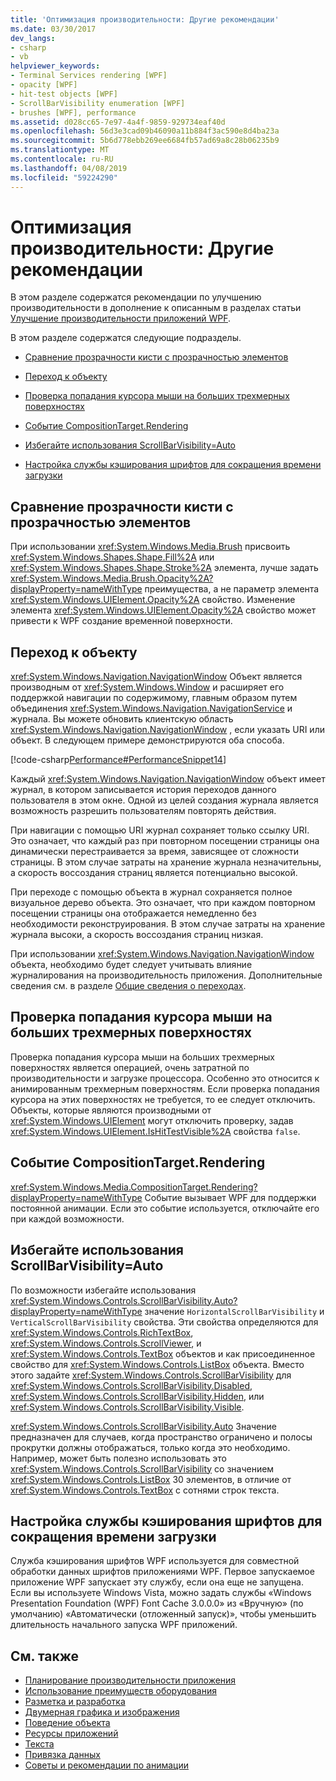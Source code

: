 ```yaml
---
title: 'Оптимизация производительности: Другие рекомендации'
ms.date: 03/30/2017
dev_langs:
- csharp
- vb
helpviewer_keywords:
- Terminal Services rendering [WPF]
- opacity [WPF]
- hit-test objects [WPF]
- ScrollBarVisibility enumeration [WPF]
- brushes [WPF], performance
ms.assetid: d028cc65-7e97-4a4f-9859-929734eaf40d
ms.openlocfilehash: 56d3e3cad09b46090a11b884f3ac590e8d4ba23a
ms.sourcegitcommit: 5b6d778ebb269ee6684fb57ad69a8c28b06235b9
ms.translationtype: MT
ms.contentlocale: ru-RU
ms.lasthandoff: 04/08/2019
ms.locfileid: "59224290"
---
```

# <a name="optimizing-performance-other-recommendations"></a>Оптимизация производительности: Другие рекомендации
<a name="introduction"></a> В этом разделе содержатся рекомендации по улучшению производительности в дополнение к описанным в разделах статьи [Улучшение производительности приложений WPF](optimizing-wpf-application-performance.md).  
  
 В этом разделе содержатся следующие подразделы.  
  
-   [Сравнение прозрачности кисти с прозрачностью элементов](#Opacity)  
  
-   [Переход к объекту](#Navigation_Objects)  
  
-   [Проверка попадания курсора мыши на больших трехмерных поверхностях](#Hit_Testing)  
  
-   [Событие CompositionTarget.Rendering](#CompositionTarget_Rendering_Event)  
  
-   [Избегайте использования ScrollBarVisibility=Auto](#Avoid_Using_ScrollBarVisibility)  
  
-   [Настройка службы кэширования шрифтов для сокращения времени загрузки](#FontCache)  
  
<a name="Opacity"></a>   
## <a name="opacity-on-brushes-versus-opacity-on-elements"></a>Сравнение прозрачности кисти с прозрачностью элементов  
 При использовании <xref:System.Windows.Media.Brush> присвоить <xref:System.Windows.Shapes.Shape.Fill%2A> или <xref:System.Windows.Shapes.Shape.Stroke%2A> элемента, лучше задать <xref:System.Windows.Media.Brush.Opacity%2A?displayProperty=nameWithType> преимущества, а не параметр элемента <xref:System.Windows.UIElement.Opacity%2A> свойство. Изменение элемента <xref:System.Windows.UIElement.Opacity%2A> свойство может привести к WPF создание временной поверхности.  
  
<a name="Navigation_Objects"></a>   
## <a name="navigation-to-object"></a>Переход к объекту  
 <xref:System.Windows.Navigation.NavigationWindow> Объект является производным от <xref:System.Windows.Window> и расширяет его поддержкой навигации по содержимому, главным образом путем объединения <xref:System.Windows.Navigation.NavigationService> и журнала. Вы можете обновить клиентскую область <xref:System.Windows.Navigation.NavigationWindow> , если указать URI или объект. В следующем примере демонстрируются оба способа.  
  
 [!code-csharp[Performance#PerformanceSnippet14](~/samples/snippets/csharp/VS_Snippets_Wpf/Performance/CSharp/TestNavigation.xaml.cs#performancesnippet14)]
   
  
 Каждый <xref:System.Windows.Navigation.NavigationWindow> объект имеет журнал, в котором записывается история переходов данного пользователя в этом окне. Одной из целей создания журнала является возможность разрешить пользователям повторять действия.  
  
 При навигации с помощью URI журнал сохраняет только ссылку URI. Это означает, что каждый раз при повторном посещении страницы она динамически перестраивается за время, зависящее от сложности страницы. В этом случае затраты на хранение журнала незначительны, а скорость воссоздания страниц является потенциально высокой.  
  
 При переходе с помощью объекта в журнал сохраняется полное визуальное дерево объекта. Это означает, что при каждом повторном посещении страницы она отображается немедленно без необходимости реконструирования. В этом случае затраты на хранение журнала высоки, а скорость воссоздания страниц низкая.  
  
 При использовании <xref:System.Windows.Navigation.NavigationWindow> объекта, необходимо будет следует учитывать влияние журналирования на производительность приложения. Дополнительные сведения см. в разделе [Общие сведения о переходах](../app-development/navigation-overview.md).  
  
<a name="Hit_Testing"></a>   
## <a name="hit-testing-on-large-3d-surfaces"></a>Проверка попадания курсора мыши на больших трехмерных поверхностях  
 Проверка попадания курсора мыши на больших трехмерных поверхностях является операцией, очень затратной по производительности и загрузке процессора. Особенно это относится к анимированным трехмерным поверхностям. Если проверка попадания курсора на этих поверхностях не требуется, то ее следует отключить. Объекты, которые являются производными от <xref:System.Windows.UIElement> могут отключить проверку, задав <xref:System.Windows.UIElement.IsHitTestVisible%2A> свойства `false`.  
  
<a name="CompositionTarget_Rendering_Event"></a>   
## <a name="compositiontargetrendering-event"></a>Событие CompositionTarget.Rendering  
 <xref:System.Windows.Media.CompositionTarget.Rendering?displayProperty=nameWithType> Событие вызывает WPF для поддержки постоянной анимации. Если это событие используется, отключайте его при каждой возможности.  
  
<a name="Avoid_Using_ScrollBarVisibility"></a>   
## <a name="avoid-using-scrollbarvisibilityauto"></a>Избегайте использования ScrollBarVisibility=Auto  
 По возможности избегайте использования <xref:System.Windows.Controls.ScrollBarVisibility.Auto?displayProperty=nameWithType> значение `HorizontalScrollBarVisibility` и `VerticalScrollBarVisibility` свойства. Эти свойства определяются для <xref:System.Windows.Controls.RichTextBox>, <xref:System.Windows.Controls.ScrollViewer>, и <xref:System.Windows.Controls.TextBox> объектов и как присоединенное свойство для <xref:System.Windows.Controls.ListBox> объекта. Вместо этого задайте <xref:System.Windows.Controls.ScrollBarVisibility> для <xref:System.Windows.Controls.ScrollBarVisibility.Disabled>, <xref:System.Windows.Controls.ScrollBarVisibility.Hidden>, или <xref:System.Windows.Controls.ScrollBarVisibility.Visible>.  
  
 <xref:System.Windows.Controls.ScrollBarVisibility.Auto> Значение предназначен для случаев, когда пространство ограничено и полосы прокрутки должны отображаться, только когда это необходимо. Например, может быть полезно использовать это <xref:System.Windows.Controls.ScrollBarVisibility> со значением <xref:System.Windows.Controls.ListBox> 30 элементов, в отличие от <xref:System.Windows.Controls.TextBox> с сотнями строк текста.  
  
<a name="FontCache"></a>   
## <a name="configure-font-cache-service-to-reduce-start-up-time"></a>Настройка службы кэширования шрифтов для сокращения времени загрузки  
 Служба кэширования шрифтов WPF используется для совместной обработки данных шрифтов приложениями WPF. Первое запускаемое приложение WPF запускает эту службу, если она еще не запущена. Если вы используете Windows Vista, можно задать службы «Windows Presentation Foundation (WPF) Font Cache 3.0.0.0» из «Вручную» (по умолчанию) «Автоматически (отложенный запуск)», чтобы уменьшить длительность начального запуска WPF приложений.  
  
## <a name="see-also"></a>См. также

- [Планирование производительности приложения](planning-for-application-performance.md)
- [Использование преимуществ оборудования](optimizing-performance-taking-advantage-of-hardware.md)
- [Разметка и разработка](optimizing-performance-layout-and-design.md)
- [Двумерная графика и изображения](optimizing-performance-2d-graphics-and-imaging.md)
- [Поведение объекта](optimizing-performance-object-behavior.md)
- [Ресурсы приложений](optimizing-performance-application-resources.md)
- [Текста](optimizing-performance-text.md)
- [Привязка данных](optimizing-performance-data-binding.md)
- [Советы и рекомендации по анимации](../graphics-multimedia/animation-tips-and-tricks.md)
